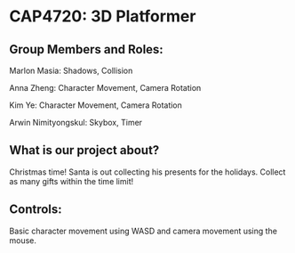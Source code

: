 # CAP4720: 3D Platformer

## Group Members and Roles:

Marlon Masia:
Shadows, Collision

Anna Zheng:
Character Movement, Camera Rotation

Kim Ye: 
Character Movement, Camera Rotation

Arwin Nimityongskul:
Skybox, Timer


## What is our project about?
Christmas time! Santa is out collecting his presents for
the holidays. Collect as many gifts within the time limit!

## Controls:
Basic character movement using WASD and camera movement using the mouse.

